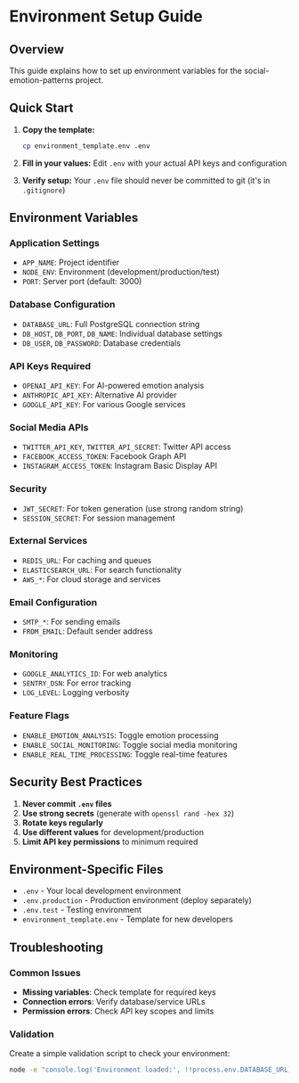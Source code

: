 # Environment Setup Guide

## Overview
This guide explains how to set up environment variables for the social-emotion-patterns project.

## Quick Start

1. **Copy the template:**
   ```bash
   cp environment_template.env .env
   ```

2. **Fill in your values:**
   Edit `.env` with your actual API keys and configuration

3. **Verify setup:**
   Your `.env` file should never be committed to git (it's in `.gitignore`)

## Environment Variables

### Application Settings
- `APP_NAME`: Project identifier
- `NODE_ENV`: Environment (development/production/test)
- `PORT`: Server port (default: 3000)

### Database Configuration
- `DATABASE_URL`: Full PostgreSQL connection string
- `DB_HOST`, `DB_PORT`, `DB_NAME`: Individual database settings
- `DB_USER`, `DB_PASSWORD`: Database credentials

### API Keys Required
- `OPENAI_API_KEY`: For AI-powered emotion analysis
- `ANTHROPIC_API_KEY`: Alternative AI provider
- `GOOGLE_API_KEY`: For various Google services

### Social Media APIs
- `TWITTER_API_KEY`, `TWITTER_API_SECRET`: Twitter API access
- `FACEBOOK_ACCESS_TOKEN`: Facebook Graph API
- `INSTAGRAM_ACCESS_TOKEN`: Instagram Basic Display API

### Security
- `JWT_SECRET`: For token generation (use strong random string)
- `SESSION_SECRET`: For session management

### External Services
- `REDIS_URL`: For caching and queues
- `ELASTICSEARCH_URL`: For search functionality
- `AWS_*`: For cloud storage and services

### Email Configuration
- `SMTP_*`: For sending emails
- `FROM_EMAIL`: Default sender address

### Monitoring
- `GOOGLE_ANALYTICS_ID`: For web analytics
- `SENTRY_DSN`: For error tracking
- `LOG_LEVEL`: Logging verbosity

### Feature Flags
- `ENABLE_EMOTION_ANALYSIS`: Toggle emotion processing
- `ENABLE_SOCIAL_MONITORING`: Toggle social media monitoring
- `ENABLE_REAL_TIME_PROCESSING`: Toggle real-time features

## Security Best Practices

1. **Never commit `.env` files**
2. **Use strong secrets** (generate with `openssl rand -hex 32`)
3. **Rotate keys regularly**
4. **Use different values** for development/production
5. **Limit API key permissions** to minimum required

## Environment-Specific Files

- `.env` - Your local development environment
- `.env.production` - Production environment (deploy separately)
- `.env.test` - Testing environment
- `environment_template.env` - Template for new developers

## Troubleshooting

### Common Issues
- **Missing variables**: Check template for required keys
- **Connection errors**: Verify database/service URLs
- **Permission errors**: Check API key scopes and limits

### Validation
Create a simple validation script to check your environment:
```bash
node -e "console.log('Environment loaded:', !!process.env.DATABASE_URL)"
```
